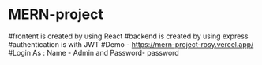 # MERN-project
#frontent is created by using React
#backend is created by using express 
#authentication is with JWT
#Demo - https://mern-project-rosy.vercel.app/
#Login As : Name - Admin and Password- password

